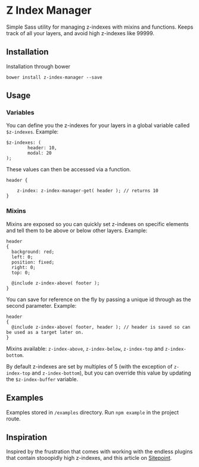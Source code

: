 # Z Index Manager
Simple Sass utility for managing z-indexes with mixins and functions.
Keeps track of all your layers, and avoid high z-indexes like 99999.

## Installation
Installation through bower
```
bower install z-index-manager --save
```

## Usage
### Variables
You can define you the z-indexes for your layers in a global variable called `$z-indexes`.
Example:
```
$z-indexes: (
		header: 10,
		modal: 20
);
```
These values can then be accessed via a function.
```
header {

    z-index: z-index-manager-get( header ); // returns 10
}

```

### Mixins
Mixins are exposed so you can quickly set z-indexes on specific elements and tell them to be above or below other layers.
Example:
```
header
{
  background: red;
  left: 0;
  position: fixed;
  right: 0;
  top: 0;

  @include z-index-above( footer );
}
```
You can save for reference on the fly by passing a unique id through as the second parameter.
Example: 
```
header
{
  @include z-index-above( footer, header ); // header is saved so can be used as a target later on.
}
```
Mixins available: `z-index-above`, `z-index-below`, `z-index-top` and `z-index-bottom`.

By default z-indexes are set by multiples of 5 (with the exception of `z-index-top` and `z-index-bottom`), but you can override this value by updating the `$z-index-buffer` variable.

## Examples
Examples stored in `/examples` directory. Run `npm example` in the project route.

## Inspiration
Inspired by the frustration that comes with working with the endless plugins that contain stooopidly high z-indexes, and this article on [Sitepoint](http://www.sitepoint.com/better-solution-managing-z-index-sass).

